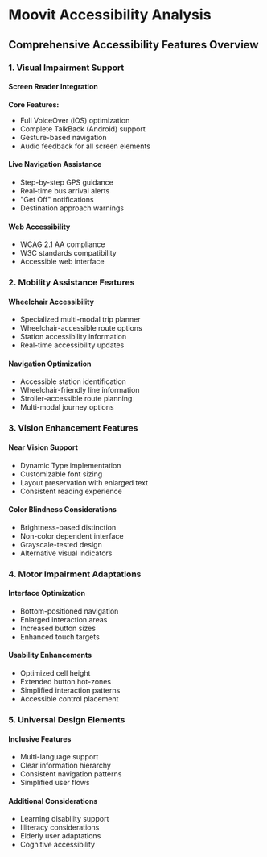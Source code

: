 # Moovit Accessibility Analysis
## Comprehensive Accessibility Features Overview

### 1. Visual Impairment Support

#### Screen Reader Integration
**Core Features:**
- Full VoiceOver (iOS) optimization
- Complete TalkBack (Android) support
- Gesture-based navigation
- Audio feedback for all screen elements

#### Live Navigation Assistance
- Step-by-step GPS guidance
- Real-time bus arrival alerts
- "Get Off" notifications
- Destination approach warnings

#### Web Accessibility
- WCAG 2.1 AA compliance
- W3C standards compatibility
- Accessible web interface

### 2. Mobility Assistance Features

#### Wheelchair Accessibility
- Specialized multi-modal trip planner
- Wheelchair-accessible route options
- Station accessibility information
- Real-time accessibility updates

#### Navigation Optimization
- Accessible station identification
- Wheelchair-friendly line information
- Stroller-accessible route planning
- Multi-modal journey options

### 3. Vision Enhancement Features

#### Near Vision Support
- Dynamic Type implementation
- Customizable font sizing
- Layout preservation with enlarged text
- Consistent reading experience

#### Color Blindness Considerations
- Brightness-based distinction
- Non-color dependent interface
- Grayscale-tested design
- Alternative visual indicators

### 4. Motor Impairment Adaptations

#### Interface Optimization
- Bottom-positioned navigation
- Enlarged interaction areas
- Increased button sizes
- Enhanced touch targets

#### Usability Enhancements
- Optimized cell height
- Extended button hot-zones
- Simplified interaction patterns
- Accessible control placement

### 5. Universal Design Elements

#### Inclusive Features
- Multi-language support
- Clear information hierarchy
- Consistent navigation patterns
- Simplified user flows

#### Additional Considerations
- Learning disability support
- Illiteracy considerations
- Elderly user adaptations
- Cognitive accessibility 